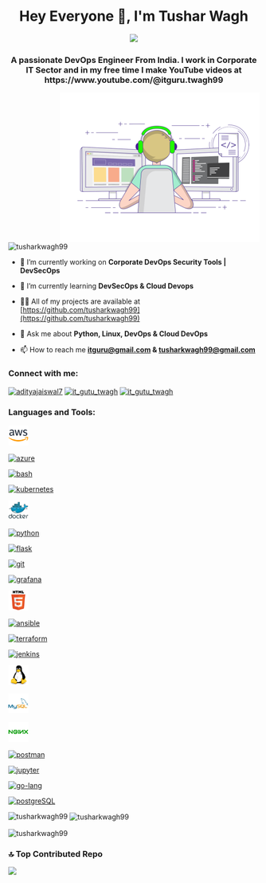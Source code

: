 <h1 align="center">Hey Everyone 👋, I'm Tushar Wagh</h1>
<div align="center"> <img src="https://raw.githubusercontent.com/tusharkwagh99/tusharkwagh99/main/banner-3.png"> </div>
<h3 align="center">A passionate DevOps Engineer From India. I work in Corporate IT Sector and in my free time I make YouTube videos at https://www.youtube.com/@itguru.twagh99 </h3>
<img align="right" alt="Coding" width="400" src="https://raw.githubusercontent.com/devSouvik/devSouvik/master/gif3.gif">

<p align="left"> <img src="https://komarev.com/ghpvc/?username=tusharkwagh99&label=Profile%20views&color=0e75b6&style=flat" alt="tusharkwagh99" /> </p>

- 🔭 I’m currently working on **Corporate DevOps Security Tools | DevSecOps**

- 🌱 I’m currently learning **DevSecOps & Cloud Devops**

- 👨‍💻 All of my projects are available at [https://github.com/tusharkwagh99](https://github.com/tusharkwagh99)

- 💬 Ask me about **Python, Linux, DevOps & Cloud DevOps**

- 📫 How to reach me **itguru@gmail.com & tusharkwagh99@gmail.com**


<h3 align="left">Connect with me:</h3>
<p align="left">
<a href="https://www.linkedin.com/in/tushar-wagh-5b83b873" target="blank"><img align="center" src="https://raw.githubusercontent.com/rahuldkjain/github-profile-readme-generator/master/src/images/icons/Social/linked-in-alt.svg" alt="adityajaiswal7" height="30" width="40" /></a>
<a href="https://www.instagram.com/the_techwizard_tushar" target="blank"><img align="center" src="https://raw.githubusercontent.com/rahuldkjain/github-profile-readme-generator/master/src/images/icons/Social/instagram.svg" alt="it_gutu_twagh" height="30" width="40" /></a>
<a href="https://www.youtube.com/channel/UC1XLb_DoX2eNWGKjkh2epwA" target="blank"><img align="center" src="https://raw.githubusercontent.com/rahuldkjain/github-profile-readme-generator/master/src/images/icons/Social/youtube.svg" alt="it_gutu_twagh" height="30" width="40" /></a>
  
</p>

<h3 align="left">Languages and Tools:</h3>
<p align="left"> <a href="https://aws.amazon.com" target="_blank" rel="noreferrer"> <img src="https://raw.githubusercontent.com/devicons/devicon/master/icons/amazonwebservices/amazonwebservices-original-wordmark.svg" alt="aws" width="40" height="40"/> </a> 

<a href="https://azure.microsoft.com/en-in/" target="_blank" rel="noreferrer"> <img src="https://www.vectorlogo.zone/logos/microsoft_azure/microsoft_azure-icon.svg" alt="azure" width="40" height="40"/> </a>

<a href="https://www.gnu.org/software/bash/" target="_blank" rel="noreferrer"> <img src="https://www.vectorlogo.zone/logos/gnu_bash/gnu_bash-icon.svg" alt="bash" width="40" height="40"/> </a>

<a href="https://kubernetes.io" target="_blank" rel="noreferrer"> <img src="https://www.vectorlogo.zone/logos/kubernetes/kubernetes-icon.svg" alt="kubernetes" width="40" height="40"/> </a>

<a href="https://www.docker.com/" target="_blank" rel="noreferrer"> <img src="https://raw.githubusercontent.com/devicons/devicon/master/icons/docker/docker-original-wordmark.svg" alt="docker" width="40" height="40"/> </a>

<a href="https://www.w3schools.com/css/" target="_blank" rel="noreferrer"> <img src="https://www.svgrepo.com/show/374016/python.svg" alt="python" width="40" height="40"/> </a>

<a href="https://flask.palletsprojects.com/" target="_blank" rel="noreferrer"> <img src="https://www.vectorlogo.zone/logos/pocoo_flask/pocoo_flask-icon.svg" alt="flask" width="40" height="40"/> </a>

<a href="https://git-scm.com/" target="_blank" rel="noreferrer"> <img src="https://www.vectorlogo.zone/logos/git-scm/git-scm-icon.svg" alt="git" width="40" height="40"/> </a>

<a href="https://grafana.com" target="_blank" rel="noreferrer"> <img src="https://www.vectorlogo.zone/logos/grafana/grafana-icon.svg" alt="grafana" width="40" height="40"/> </a>

<a href="https://www.w3.org/html/" target="_blank" rel="noreferrer"> <img src="https://raw.githubusercontent.com/devicons/devicon/master/icons/html5/html5-original-wordmark.svg" alt="html5" width="40" height="40"/> </a>

<a href="https://www.java.com" target="_blank" rel="noreferrer"> <img src="https://www.svgrepo.com/show/353399/ansible.svg" alt="ansible" width="40" height="40"/> </a>

<a href="https://www.jenkins.io" target="_blank" rel="noreferrer"> <img src="https://www.svgrepo.com/show/354447/terraform-icon.svg" alt="terraform" width="40" height="40"/> </a>

<a href="https://www.jenkins.io" target="_blank" rel="noreferrer"> <img src="https://www.vectorlogo.zone/logos/jenkins/jenkins-icon.svg" alt="jenkins" width="40" height="40"/> </a>

<a href="https://www.linux.org/" target="_blank" rel="noreferrer"> <img src="https://raw.githubusercontent.com/devicons/devicon/master/icons/linux/linux-original.svg" alt="linux" width="40" height="40"/> </a>

<a href="https://www.mysql.com/" target="_blank" rel="noreferrer"> <img src="https://raw.githubusercontent.com/devicons/devicon/master/icons/mysql/mysql-original-wordmark.svg" alt="mysql" width="40" height="40"/> </a>

<a href="https://www.nginx.com" target="_blank" rel="noreferrer"> <img src="https://raw.githubusercontent.com/devicons/devicon/master/icons/nginx/nginx-original.svg" alt="nginx" width="40" height="40"/> </a>

<a href="https://postman.com" target="_blank" rel="noreferrer"> <img src="https://www.vectorlogo.zone/logos/getpostman/getpostman-icon.svg" alt="postman" width="40" height="40"/> </a>

<a href="https://www.selenium.dev" target="_blank" rel="noreferrer"> <img src="https://www.svgrepo.com/show/353949/jupyter.svg" alt="jupyter" width="40" height="40"/> </a>

<a href="https://spring.io/" target="_blank" rel="noreferrer"> <img src="https://www.svgrepo.com/show/373636/go-fuchsia.svg" alt="go-lang" width="40" height="40"/> </a>

<a href="https://zapier.com" target="_blank" rel="noreferrer"> <img src="https://www.svgrepo.com/show/303301/postgresql-logo.svg" alt="postgreSQL" width="40" height="40"/> </a>

</p>

<p><img align="left" src="https://github-readme-stats.vercel.app/api/top-langs?username=tusharkwagh99&show_icons=true&locale=en&layout=compact" alt="tusharkwagh99" /></p>

<p>&nbsp;<img align="center" src="https://github-readme-stats.vercel.app/api?username=tusharkwagh99&show_icons=true&locale=en" alt="tusharkwagh99" /></p>

<p><img align="center" src="https://github-readme-streak-stats.herokuapp.com/?user=tusharkwagh99&" alt="tusharkwagh99" /></p>

### 🔝 Top Contributed Repo
![](https://github-contributor-stats.vercel.app/api?username=tusharkwagh99&limit=5&theme=flat&combine_all_yearly_contributions=true)
